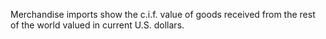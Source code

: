 Merchandise imports show the c.i.f. value of goods received from the rest of the world valued in current U.S. dollars.